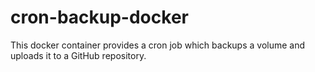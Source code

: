 # cron-backup-docker
This docker container provides a cron job which backups a volume and uploads it to a GitHub repository.

